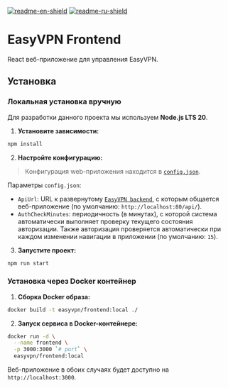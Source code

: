 [![readme-en-shield]][readme-en-url]
[![readme-ru-shield]][readme-ru-url]

# EasyVPN Frontend

React веб-приложение для управления EasyVPN.

## Установка

### Локальная установка вручную

Для разработки данного проекта мы используем **Node.js LTS 20**.

1. **Установите зависимости:**

```bash
npm install
```

2. **Настройте конфигурацию:**

> Конфигурация web-приложения находится в [`config.json`](./src/config.json).

Параметры `config.json`:

- `ApiUrl`: URL к развернутому [`EasyVPN backend`](../backend/README.md), с которым общается
  веб-приложение (по умолчанию: `http://localhost:80/api/`).
- `AuthCheckMinutes`: периодичность (в минутах), с которой система автоматически выполняет
  проверку текущего состояния авторизации. Также авторизация проверяется автоматически при каждом изменении
  навигации в приложении (по умолчанию: `15`).

3. **Запустите проект:**

```bash
npm run start
```

### Установка через Docker контейнер

1. **Сборка Docker образа:**

```bash
docker build -t easyvpn/frontend:local ./
```

2. **Запуск сервиса в Docker-контейнере:**

```bash
docker run -d \
  --name frontend \
  -p 3000:3000 `# port` \
  easyvpn/frontend:local
```

Веб-приложение в обоих случаях будет доступно на `http://localhost:3000`.

[readme-en-shield]: https://img.shields.io/badge/en-gray
[readme-en-url]: README.md
[readme-ru-shield]: https://img.shields.io/badge/ru-blue
[readme-ru-url]: README.ru_RU.md